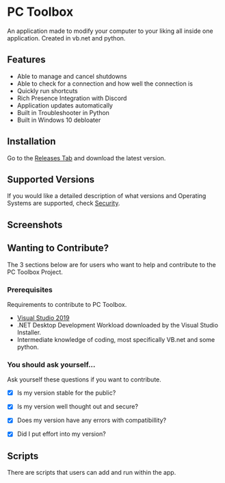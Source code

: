 # PC Toolbox
An application made to modify your computer to your liking all inside one application. Created in vb.net and python.

## Features
- Able to manage and cancel shutdowns
- Able to check for a connection and how well the connection is
- Quickly run shortcuts
- Rich Presence Integration with Discord
- Application updates automatically
- Built in Troubleshooter in Python
- Built in Windows 10 debloater

## Installation
Go to the [Releases Tab](https://github.com/byronbytes/PC-Toolbox/releases) and download the latest version. 


## Supported Versions
If you would like a detailed description of what versions and Operating Systems are supported, check [Security](https://github.com/byronbytes/PC-Toolbox/blob/master/SECURITY.md).




## Screenshots 



## Wanting to Contribute?
The 3 sections below are for users who want to help and contribute to the PC Toolbox Project.


### Prerequisites
Requirements to contribute to PC Toolbox.

- [Visual Studio 2019](https://visualstudio.microsoft.com/thank-you-downloading-visual-studio/?sku=Community&rel=16)
- .NET Desktop Development Workload downloaded by the Visual Studio Installer.
- Intermediate knowledge of coding, most specifically VB.net and some python.


### You should ask yourself...
Ask yourself these questions if you want to contribute.

- [x] Is my version stable for the public?
- [x] Is my version well thought out and secure?
- [x] Does my version have any errors with compatibillity?
- [x] Did I put effort into my version?



## Scripts
There are scripts that users can add and run within the app.




